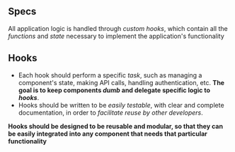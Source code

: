 ## Specs

All application logic is handled through _custom hooks_, which contain all the _functions_ and _state_ necessary to implement the application's functionality

## Hooks

- Each hook should perform a specific _task_, such as managing a component's state, making API calls, handling authentication, etc. **The goal is to keep components _dumb_ and delegate specific logic to _hooks_**.
- Hooks should be written to be _easily testable_, with clear and complete documentation, in order to *facilitate reuse by other developers*.

 **Hooks should be designed to be reusable and modular, so that they can be easily integrated into any component that needs that particular functionality**




